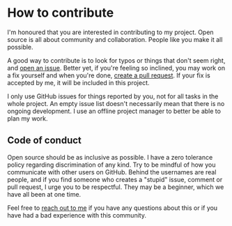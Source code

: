 # How to contribute

I'm honoured that you are interested in contributing to my project. Open source is all about community and collaboration. People like you make it all possible.

A good way to contribute is to look for typos or things that don't seem right, and [open an issue](https://github.com/olivertwistor/js-table-of-contents/issues/new). Better yet, if you're feeling so inclined, you may work on a fix yourself and when you're done, [create a pull request](https://docs.github.com/en/pull-requests/collaborating-with-pull-requests/proposing-changes-to-your-work-with-pull-requests/creating-a-pull-request). If your fix is accepted by me, it will be included in this project.

I only use GitHub issues for things reported by you, not for all tasks in the whole project. An empty issue list doesn't necessarily mean that there is no ongoing development. I use an offline project manager to better be able to plan my work.

## Code of conduct

Open source should be as inclusive as possible. I have a zero tolerance policy regarding discrimination of any kind. Try to be mindful of how you communicate with other users on GitHub. Behind the usernames are real people, and if you find someone who creates a "stupid" issue, comment or pull request, I urge you to be respectful. They may be a beginner, which we have all been at one time.

Feel free to [reach out to me](mailto:oliver_twistor@hotmail.com) if you have any questions about this or if you have had a bad experience with this community.
